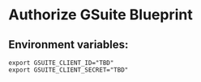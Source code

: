 # Authorize GSuite Blueprint

## Environment variables:

    export GSUITE_CLIENT_ID="TBD"
    export GSUITE_CLIENT_SECRET="TBD"
